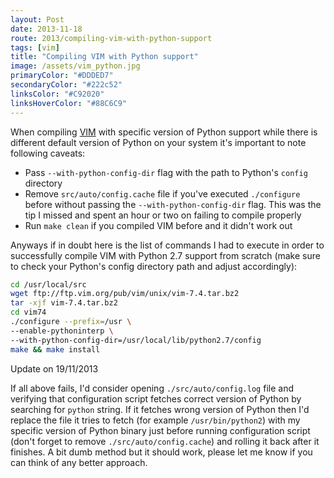 ```yaml
---
layout: Post
date: 2013-11-18
route: 2013/compiling-vim-with-python-support
tags: [vim]
title: "Compiling VIM with Python support"
image: /assets/vim_python.jpg
primaryColor: "#DDDED7"
secondaryColor: "#222c52"
linksColor: "#C92020"
linksHoverColor: "#88C6C9"
---
```


When compiling [VIM](http://www.vim.org) with specific version of Python
support while there is different default version of Python on your system it's
important to note following caveats:

- Pass `--with-python-config-dir` flag with the path to Python's `config`
  directory
- Remove `src/auto/config.cache` file if you've executed `./configure` before
  without passing the `--with-python-config-dir` flag. This was the tip I
  missed and spent an hour or two on failing to compile properly
- Run `make clean` if you compiled VIM before and it didn't work out

Anyways if in doubt here is the list of commands I had to execute in order to
successfully compile VIM with Python 2.7 support from scratch (make sure to
check your Python's config directory path and adjust accordingly):

```bash
cd /usr/local/src
wget ftp://ftp.vim.org/pub/vim/unix/vim-7.4.tar.bz2
tar -xjf vim-7.4.tar.bz2
cd vim74
./configure --prefix=/usr \
--enable-pythoninterp \
--with-python-config-dir=/usr/local/lib/python2.7/config
make && make install
```

<div class="warning-box">

Update on 19/11/2013

If all above fails, I'd consider opening `./src/auto/config.log`
file and verifying that configuration script fetches correct
version of Python by searching for `python` string. If it fetches wrong
version of Python then I'd replace the file it tries to fetch (for
example `/usr/bin/python2`) with my specific
version of Python binary just before running configuration script
(don't forget to remove `./src/auto/config.cache`) and rolling it back
after it finishes. A bit dumb method but it should work, please let
me know if you can think of any better approach.

</div>
